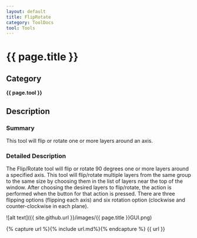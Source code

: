 ```yaml
---
layout: default
title: FlipRotate
category: ToolDocs
tool: Tools
---
```


# {{ page.title }}

## Category

**{{ page.tool }}**

## Description

### Summary

This tool will flip or rotate one or more layers around an axis.

### Detailed Description

The Flip/Rotate tool will flip or rotate 90 degrees one or more layers around a specified axis. This tool will flip/rotate multiple layers from the same group to the same size by choosing them in the list of layers near the top of the window. After choosing the desired layers to flip/rotate, the action is performed when the button for that action is pressed. There are three flipping options (flipping each axis) and six rotation option (clockwise and counter-clockwise in each plane).

![alt text]({{ site.github.url }}/images/{{ page.title }}GUI.png)

{% capture url %}{% include url.md%}{% endcapture %}
{{ url }}
